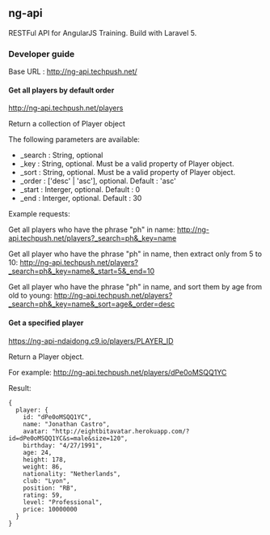 ## ng-api 

RESTFul API for AngularJS Training. Build with Laravel 5.

### Developer guide

Base URL : http://ng-api.techpush.net/

#### Get all players by default order

http://ng-api.techpush.net/players

Return a collection of Player object

The following parameters are available:

- _search : String, optional
- _key : String, optional. Must be a valid property of Player object.
- _sort : String, optional. Must be a valid property of Player object.
- _order : ['desc' | 'asc'], optional.  Default : 'asc'
- _start : Interger, optional. Default : 0
- _end : Interger, optional.  Default : 30

Example requests:

Get all players who have the phrase "ph" in name:
http://ng-api.techpush.net/players?_search=ph&_key=name

Get all player who have the phrase "ph" in name, then extract only from 5 to 10:
http://ng-api.techpush.net/players?_search=ph&_key=name&_start=5&_end=10

Get all player who have the phrase "ph" in name, and sort them by age from old to young:
http://ng-api.techpush.net/players?_search=ph&_key=name&_sort=age&_order=desc


#### Get a specified player

https://ng-api-ndaidong.c9.io/players/PLAYER_ID

Return a Player object.

For example: http://ng-api.techpush.net/players/dPe0oMSQQ1YC

Result:
```
{
  player: {
    id: "dPe0oMSQQ1YC",
    name: "Jonathan Castro",
    avatar: "http://eightbitavatar.herokuapp.com/?id=dPe0oMSQQ1YC&s=male&size=120",
    birthday: "4/27/1991",
    age: 24,
    height: 178,
    weight: 86,
    nationality: "Netherlands",
    club: "Lyon",
    position: "RB",
    rating: 59,
    level: "Professional",
    price: 10000000
  }
}
```

